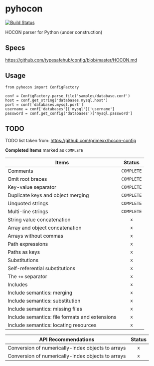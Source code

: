 pyhocon
=======

[![Build Status](https://travis-ci.org/chimpler/pyhocon.svg)](https://travis-ci.org/chimpler/pyhocon)

HOCON parser for Python (under construction)

## Specs

https://github.com/typesafehub/config/blob/master/HOCON.md

## Usage

    from pyhocon import ConfigFactory
    
    conf = ConfigFactory.parse_file('samples/database.conf')
    host = conf.get_string('databases.mysql.host')
    port = conf['databases.mysql.port']
    username = conf['databases']['mysql']['username']
    password = conf.get_config('databases')['mysql.password']
  
## TODO

TODO list taken from: https://github.com/primexx/hocon-config

**Completed Items** marked as `COMPLETE`

Items                                  | Status
-------------------------------------- | :-----:
Comments                               | `COMPLETE`
Omit root braces                       | `COMPLETE`
Key-value separator                    | `COMPLETE`
Duplicate keys and object merging      | `COMPLETE`
Unquoted strings                       | `COMPLETE`
Multi-line strings                     | `COMPLETE`
String value concatenation             | `x`
Array and object concatenation         | `x`
Arrays without commas                  | `x`
Path expressions                       | `x`
Paths as keys                          | `x`
Substitutions                          | `x`
Self-referential substitutions         | `x`
The `+=` separator                     | `x`
Includes                               | `x`
Include semantics: merging                         | `x`
Include semantics: substitution                    | `x`
Include semantics: missing files                   | `x`
Include semantics: file formats and extensions     | `x`
Include semantics: locating resources              | `x`

API Recommendations                                        | Status
---------------------------------------------------------- | :----:
Conversion of numerically-index objects to arrays          | `x`
Conversion of numerically-index objects to arrays          | `x`
